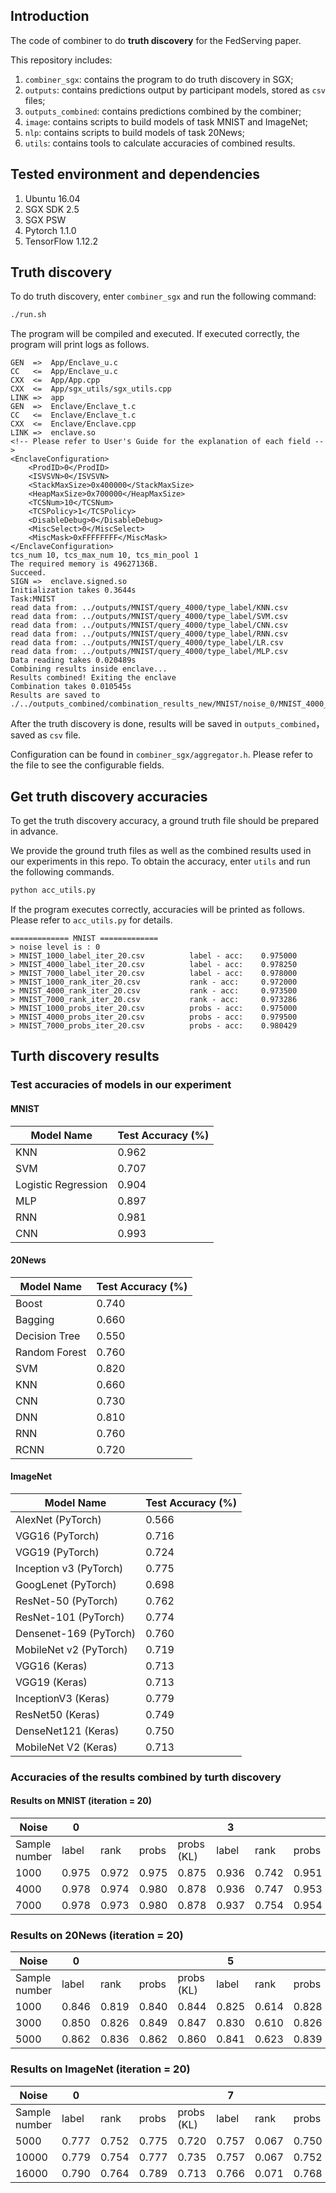
## Introduction

The code of combiner to do **truth discovery** for the FedServing paper.

This repository includes:
1. `combiner_sgx`: contains the program to do truth discovery in SGX;
2. `outputs`: contains predictions output by participant models, stored as  `csv` files;
3. `outputs_combined`: contains predictions combined by the combiner;
3. `image`: contains scripts to build models of task MNIST and ImageNet;
3. `nlp`: contains scripts to build models of task 20News;
4. `utils`: contains tools to calculate accuracies of combined results.

 
## Tested environment and dependencies
1. Ubuntu 16.04
2. SGX SDK 2.5
3. SGX PSW
4. Pytorch 1.1.0
5. TensorFlow 1.12.2


## Truth discovery

To do truth discovery, enter `combiner_sgx` and run the following command:

```bash
./run.sh
```
The program will be compiled and executed. If executed correctly, the program will print logs as follows.
```
GEN  =>  App/Enclave_u.c
CC   <=  App/Enclave_u.c
CXX  <=  App/App.cpp
CXX  <=  App/sgx_utils/sgx_utils.cpp
LINK =>  app
GEN  =>  Enclave/Enclave_t.c
CC   <=  Enclave/Enclave_t.c
CXX  <=  Enclave/Enclave.cpp
LINK =>  enclave.so
<!-- Please refer to User's Guide for the explanation of each field -->
<EnclaveConfiguration>
    <ProdID>0</ProdID>
    <ISVSVN>0</ISVSVN>
    <StackMaxSize>0x400000</StackMaxSize>
    <HeapMaxSize>0x700000</HeapMaxSize>
    <TCSNum>10</TCSNum>
    <TCSPolicy>1</TCSPolicy>
    <DisableDebug>0</DisableDebug>
    <MiscSelect>0</MiscSelect>
    <MiscMask>0xFFFFFFFF</MiscMask>
</EnclaveConfiguration>
tcs_num 10, tcs_max_num 10, tcs_min_pool 1
The required memory is 49627136B.
Succeed.
SIGN =>  enclave.signed.so
Initialization takes 0.3644s
Task:MNIST
read data from: ../outputs/MNIST/query_4000/type_label/KNN.csv
read data from: ../outputs/MNIST/query_4000/type_label/SVM.csv
read data from: ../outputs/MNIST/query_4000/type_label/CNN.csv
read data from: ../outputs/MNIST/query_4000/type_label/RNN.csv
read data from: ../outputs/MNIST/query_4000/type_label/LR.csv
read data from: ../outputs/MNIST/query_4000/type_label/MLP.csv
Data reading takes 0.020489s
Combining results inside enclave...
Results combined! Exiting the enclave
Combination takes 0.010545s
Results are saved to ./../outputs_combined/combination_results_new/MNIST/noise_0/MNIST_4000_label_iter_16.csv
```
After the truth discovery is done, results will be saved in `outputs_combined`，saved as `csv` file.


Configuration can be found in `combiner_sgx/aggregator.h`. Please refer to the file to see the configurable fields.


## Get truth discovery accuracies



To get the truth discovery accuracy, a ground truth file should be prepared in advance.

We provide the ground truth files as well as the combined results used in our experiments in this repo. To obtain the accuracy, enter `utils` and run the following commands.
``` bash
python acc_utils.py
```
If the program executes correctly, accuracies will be printed as follows. Please refer to `acc_utils.py` for details.
```
============= MNIST =============
> noise level is : 0
> MNIST_1000_label_iter_20.csv          label - acc:    0.975000
> MNIST_4000_label_iter_20.csv          label - acc:    0.978250
> MNIST_7000_label_iter_20.csv          label - acc:    0.978000
> MNIST_1000_rank_iter_20.csv           rank - acc:     0.972000
> MNIST_4000_rank_iter_20.csv           rank - acc:     0.973500
> MNIST_7000_rank_iter_20.csv           rank - acc:     0.973286
> MNIST_1000_probs_iter_20.csv          probs - acc:    0.975000
> MNIST_4000_probs_iter_20.csv          probs - acc:    0.979500
> MNIST_7000_probs_iter_20.csv          probs - acc:    0.980429
```




## Turth discovery results

### Test accuracies of models in our experiment

#### MNIST
| Model Name          | Test Accuracy (%) |
|---------------------|-------------------|
| KNN                 | 0.962             |
| SVM                 | 0.707             |
| Logistic Regression | 0.904             |
| MLP                 | 0.897             |
| RNN                 | 0.981             |
| CNN                 | 0.993             |

#### 20News
| Model Name    | Test Accuracy (%) |
|---------------|-------------------|
| Boost         | 0.740              |
| Bagging       | 0.660              |
| Decision Tree | 0.550              |
| Random Forest | 0.760              |
| SVM           | 0.820              |
| KNN           | 0.660              |
| CNN           | 0.730              |
| DNN           | 0.810              |
| RNN           | 0.760              |
| RCNN          | 0.720              |

#### ImageNet
| Model Name             | Test Accuracy (%) |
|------------------------|-------------------|
| AlexNet (PyTorch)      | 0.566             |
| VGG16 (PyTorch)        | 0.716             |
| VGG19 (PyTorch)        | 0.724             |
| Inception v3 (PyTorch) | 0.775             |
| GoogLenet (PyTorch)    | 0.698             |
| ResNet-50 (PyTorch)    | 0.762             |
| ResNet-101 (PyTorch)   | 0.774             |
| Densenet-169 (PyTorch) | 0.760             |
| MobileNet v2 (PyTorch) | 0.719             |
| VGG16 (Keras)          | 0.713             |
| VGG19 (Keras)          | 0.713             |
|  InceptionV3 (Keras)   | 0.779             |
|  ResNet50 (Keras)      | 0.749             |
|  DenseNet121 (Keras)   | 0.750             |
| MobileNet V2 (Keras)   | 0.713             |

### Accuracies of the results combined by turth discovery

#### Results on MNIST (iteration = 20)
| Noise         | 0      |        |        |            | 3      |        |        |            | 5      |        |        |            |
|---------------|--------|--------|--------|------------|--------|--------|--------|------------|--------|--------|--------|------------|
| Sample number | label  | rank   | probs  | probs (KL) | label  | rank   | probs  | probs (KL) | label  | rank   | probs  | probs (KL) |
| 1000          | 0.975  | 0.972  | 0.975  | 0.875      | 0.936  | 0.742  | 0.951  | 0.324      | 0.272  | 0.253  | 0.467  | 0.124      |
| 4000          | 0.978  | 0.974  | 0.980  | 0.878      | 0.936  | 0.747  | 0.953  | 0.141      | 0.335  | 0.216  | 0.463  | 0.095      |
| 7000          | 0.978  | 0.973  | 0.980  | 0.878      | 0.937  | 0.754  | 0.954  | 0.097      | 0.274  | 0.232  | 0.469  | 0.101      |


### Results on 20News (iteration = 20)

| Noise         | 0      |        |        |            | 5      |        |        |            | 9      |        |        |            |
|---------------|--------|--------|--------|------------|--------|--------|--------|------------|--------|--------|--------|------------|
| Sample number | label  | rank   | probs  | probs (KL) | label  | rank   | probs  | probs (KL) | label  | rank   | probs  | probs (KL) |
| 1000          | 0.846  | 0.819  | 0.840  | 0.844      | 0.825  | 0.614  | 0.828  | 0.824      | 0.173  | 0.115  | 0.284  | 0.321      |
| 3000          | 0.850  | 0.826  | 0.849  | 0.847      | 0.830  | 0.610  | 0.826  | 0.821      | 0.147  | 0.111  | 0.277  | 0.320      |
| 5000          | 0.862  | 0.836  | 0.862  | 0.860      | 0.841  | 0.623  | 0.839  | 0.832      | 0.135  | 0.114  | 0.277  | 0.323      |


### Results on ImageNet (iteration = 20)
| Noise         | 0      |        |        |            | 7      |        |        |            | 14     |        |        |            |
|---------------|--------|--------|--------|------------|--------|--------|--------|------------|--------|--------|--------|------------|
| Sample number | label  | rank   | probs  | probs (KL) | label  | rank   | probs  | probs (KL) | label  | rank   | probs  | probs (KL) |
| 5000          | 0.777  | 0.752  | 0.775  | 0.720      | 0.757  | 0.067  | 0.750  | 0.718      | 0.591  | 0.0026 | 0.279  | 0.022      |
| 10000         | 0.779  | 0.754  | 0.777  | 0.735      | 0.757  | 0.067  | 0.752  | 0.704      | 0.010  | 0.0043 | 0.282  | 0.023      |
| 16000         | 0.790  | 0.764  | 0.789  | 0.713      | 0.766  | 0.071  | 0.768  | 0.713      | 0.010  | 0.0035 | 0.288  | 0.024      |



